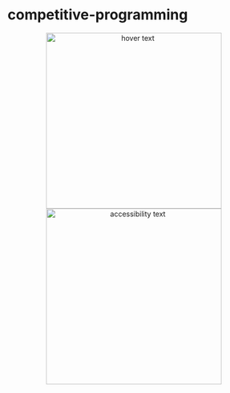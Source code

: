 # competitive-programming

<p align="center">
  <img src="https://it-edu.com/sites/default/files/codeforces_logo.png" width="350" title="hover text">
  <img src="https://raw.githubusercontent.com/verloka/Project-Euler/master/march/logo.jpg" width="350" alt="accessibility text">
</p>
